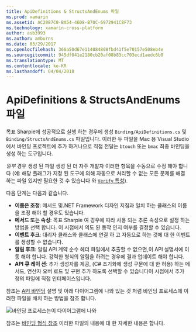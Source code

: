 ```yaml
---
title: ApiDefinitions & StructsAndEnums 파일
ms.prod: xamarin
ms.assetid: AC2087C0-BA54-46D8-B70C-6972941C8F73
ms.technology: xamarin-cross-platform
author: asb3993
ms.author: amburns
ms.date: 03/29/2017
ms.openlocfilehash: 366a50d67e114084808fbd41f5e70157e508eb4e
ms.sourcegitcommit: 945df041e2180cb20af08b83cc703ecd1aedc6b0
ms.translationtype: MT
ms.contentlocale: ko-KR
ms.lasthandoff: 04/04/2018
---
```

# <a name="apidefinitions--structsandenums-files"></a>ApiDefinitions & StructsAndEnums 파일

목표 Sharpie에 성공적으로 실행 하는 경우에 생성 `Binding/ApiDefinitions.cs` 및 `Binding/StructsAndEnums.cs` 파일입니다.
이러한 두 파일을 Mac 용 Visual Studio에서 바인딩 프로젝트에 추가 하거나으로 직접 전달는 `btouch` 또는 `bmac` 최종 바인딩을 생성 하는 도구입니다.

*일부* 경우 생성 된 파일 생성 된 더 자주 개발자 이러한 항목을 수동으로 수정 해야 합니다 (예: 해당 플래그가 지정 된 도구에 의해 자동으로 처리할 수 없는 모든 문제를 해결 하는 파일 있지만 필요한 것 수 있습니다 와 [ `Verify` 특성](~/cross-platform/macios/binding/objective-sharpie/platform/verify.md)).

다음 단계는 다음과 같습니다.

- **이름은 조정**: 메서드 및.NET Framework 디자인 지침과 일치 하는 클래스의 이름을 조정 해야 할 경우도 있습니다.
- **메서드 또는 속성**: 목표 Sharpie 여 경우에 따라 사용 되는 추론 속성으로 설정 하는 방법을 선택 합니다. 이 시점에서 의도 된 동작 인지 여부를 결정할 수 있습니다.
- **이벤트 후크**: 대리자 클래스와 클래스에 연결 하 고 자동으로 하는 것에 대 한 이벤트를 생성할 수 없습니다.
- **알림 후크**: 알림 API 계약 순수 헤더 파일에서 추출할 수 없으면,이 API 설명서에 이동 해야 합니다. 강력한 형식의 알림을 하려는 경우에 결과 업데이트 해야 합니다.
- **API 큐 레이 션**: 추가 생성자를 제공, (C# 초기화에 생성 구문에 대 한 허용) 하는 메서드, 연산자 오버 로드 및 구현 추가 하도록 선택할 수 있습니다이 시점에서 추가 정의 파일에 직접 인터페이스입니다.

참조는 [API 바인딩](~/cross-platform/macios/binding/objective-c-libraries.md) 설명 및 아래 다이어그램에 나와 있는 것 처럼 바인딩 프로세스에 이러한 파일을 배치 하는 방법을 참조 합니다.

![](apidefinitions-structsandenums-images/binding-flowchart.png "바인딩 프로세스는이 다이어그램에 나와")

참조는 [바인딩 형식 참조](~/cross-platform/macios/binding/binding-types-reference.md) 이러한 파일의 내용에 대 한 자세한 내용은 합니다.

